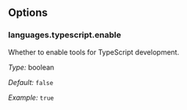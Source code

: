 [comment]: # (Do not edit this file as it is autogenerated. Go to docs/individual-docs if you want to make edits.)


[comment]: # (Please add your documentation on top of this line)

## Options

### languages\.typescript\.enable

Whether to enable tools for TypeScript development\.



*Type:*
boolean



*Default:*
` false `



*Example:*
` true `
